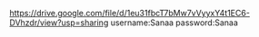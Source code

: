 https://drive.google.com/file/d/1eu31fbcT7bMw7vVyyxY4t1EC6-DVhzdr/view?usp=sharing
username:Sanaa
password:Sanaa

